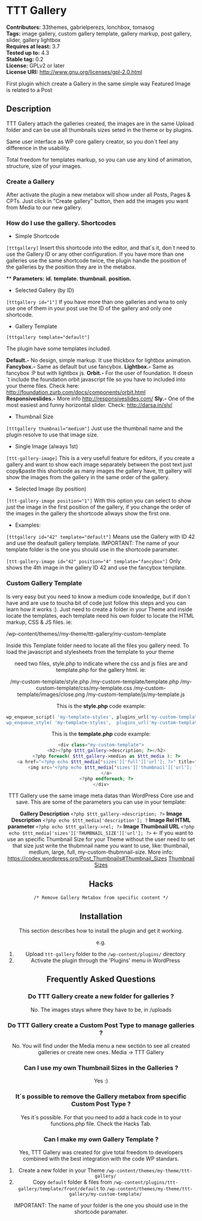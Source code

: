 # TTT Gallery #
**Contributors:** 33themes, gabrielperezs, lonchbox, tomasog  
**Tags:** image gallery, custom gallery template, gallery markup, post gallery, slider, gallery lightbox  
**Requires at least:** 3.7  
**Tested up to:** 4.3  
**Stable tag:** 0.2   
**License:** GPLv2 or later  
**License URI:** http://www.gnu.org/licenses/gpl-2.0.html  

First plugin which create a Gallery in the same simple way Featured Image is related to a Post

## Description ##

TTT Gallery attach the galleries created, the images are in the same Upload folder and can be use all thumbnails sizes seted in the theme or by plugins.

Same user interface as WP core gallery creator, so you don´t feel any difference in the usability.

Total freedom for templates markup, so you can use any kind of animation, structure, size of your images.

### Create a Gallery ###

After activate the plugin a new metabox will show under all Posts, Pages & CPTs. Just click in "Create gallery" button, then add the images you want from Media to our new gallery.

### How do I use the gallery. Shortcodes ###

* Simple Shortcode

`[tttgallery]` Insert this shortcode into the editor, and that´s it, don´t need to use the Gallery ID or any other configuration. If you have more than one galleries use the same shortcode twice, the plugin handle the position of the galleries by the position they are in the metabox.


** **Parameters:**
**id.**
**template.**
**thumbnail.**
**position.**

* Selected Gallery (by ID)

`[tttgallery id="1"]` If you have more than one galleries and wna to only use one of them in your post use the ID of the gallery and only one shortcode.


* Gallery Template

`[tttgallery template="default"]`

The plugin have some templates included.

**Default.-** No design, simple markup. It use thickbox for lightbox animation.
**Fancybox.-** Same as default but use fancybox.
**Lightbox.-** Same as fancybox :P but with lightbox js.
**Orbit.-** For the user of foundation. It doesn´t include the foundation orbit javascript file so you have to included into your theme files. Check here: http://foundation.zurb.com/docs/components/orbit.html
**Responsiveslides.-** More info http://responsiveslides.com/
**Sly.-** One of the most easiest and funny horizontal slider. Check: http://darsa.in/sly/


* Thumbnail Size

`[tttgallery thumbnail="medium"]` Just use the thumbnail name and the plugin resolve to use that image size.


* Single Image (always 1st)

`[ttt-gallery-image]` This is a very usefull feature for editors, if you create a gallery and want to show each image separately between the post text just copy&paste this shortcode as many images the gallery have, ttt gallery will show the images from the gallery in the same order of the gallery.


* Selected Image (by position)

`[ttt-gallery-image position="1"]` With this option you can select to show just the image in the first position of the gallery, if you change the order of the images in the gallery the shortcode allways show the first one.


* Examples:

`[tttgallery id="42" template="default"]` Means use the Gallery with ID 42 and use the deafault gallery template. IMPORTANT: The name of your template folder is the one you should use in the shortcode paramater.

`[ttt-gallery-image id="42" position="4" template="fancybox"]` Only shows the 4th image in the gallery ID 42 and use the fancybox template.


### Custom Gallery Template ###

Is very easy but you need to know a medium code knowledge, but if don´t have and are use to toucha bit of code just follow this steps and you can learn how it works :). Just need to create a folder in your Theme and inside locate the templates, each template need his own folder to locate the HTML markup, CSS & JS files. ie:

/wp-content/themes//my-theme/ttt-gallery/my-custom-template

Inside this Template folder need to locate all the files you gallery need. To load the javascript and stylesheets from the template to your theme <header> need two files, style.php to indicate where the css and js files are and template.php for the gallery html. ie:

/my-custom-template/style.php
/my-custom-template/template.php
/my-custom-template/css/my-template.css
/my-custom-template/images/close.png
/my-custom-template/js/my-template.js


This is the **style.php** code example:

```php
wp_enqueue_script( 'my-template-styles', plugins_url('my-custom-template/js/my-template.js' , dirname(__FILE__) ), array('jquery'),'1.0', true);`
wp_enqueue_style( 'my-template-styles',  plugins_url('my-custom-template/css/my-template.css' , dirname(__FILE__) ) );
```

This is the **template.php** code example:

```php
<div class="my-custom-template">
	<h2><?php $ttt_gallery->description; ?></h2>
	<?php foreach( $ttt_gallery->medias as $ttt_media ): ?>
	<a href="<?php echo $ttt_media['sizes']['full']['url']; ?>" title="<?php echo $ttt_media['description']; ?>" rel="<?php echo $ttt_gallery->rel; ?>">
		<img src="<?php echo $ttt_media['sizes']['thumbnail']['url']; ?>">
	</a>
	<?php endforeach; ?>
</div>
```

TTT Gallery use the same image meta datas than WordPress Core use and save. This are some of the parameters you can use in your template:

**Gallery Description** `<?php $ttt_gallery->description; ?>`
**Image Description** `<?php echo $ttt_media['description']; ?`
**Image Rel HTML parameter** `<?php echo $ttt_gallery->rel; ?>`
**Image Thumbnail URL** `<?php echo $ttt_media['sizes']['THUMBNAIL_SIZE']['url']; ?>` <- If you want to use an specific Thumbnail Size for your Theme without the user need to set that size just write the thubmnail name you want to use, like: thumbnail, medium, large, full, my-custom-thubmnail-size. More info: https://codex.wordpress.org/Post_Thumbnails#Thumbnail_Sizes [Thumbnail Sizes](http://wordpress.org/ "Codex Wordpress.org")


## Hacks ##

`/* Remove Gallery Metabox from specific content */`


## Installation ##

This section describes how to install the plugin and get it working.

e.g.

1. Upload `ttt-gallery` folder to the `/wp-content/plugins/` directory
1. Activate the plugin through the 'Plugins' menu in WordPress


## Frequently Asked Questions ##

### Do TTT Gallery create a new folder for galleries ? ###

No. The images stays where they have to be, in /uploads

### Do TTT Gallery create a Custom Post Type to manage galleries ? ###

No. You will find under the Media menu a new sectión to see all created galleries or create new ones. Media -> TTT Gallery

### Can I use my own Thumbnail Sizes in the Galleries ? ###

Yes :)

### It´s possible to remove the Gallery metabox from specific Custom Post Type ? ###

Yes it´s possible. For that you need to add a hack code in to your functions.php file. Check the Hacks Tab.

### Can I make my own Gallery Template ? ###

Yes, TTT Gallery was created for give total freedom to developers combined with the best integration with the code WP standars.

1. Create a new folder in your Theme `/wp-content/themes/my-theme/ttt-gallery/`
1. Copy `default` folder & files from `/wp-content/plugins/ttt-gallery/template/front/default` to `/wp-content/themes/my-theme/ttt-gallery/my-custom-template/`

IMPORTANT: The name of your folder is the one you should use in the shortcode paramater.
